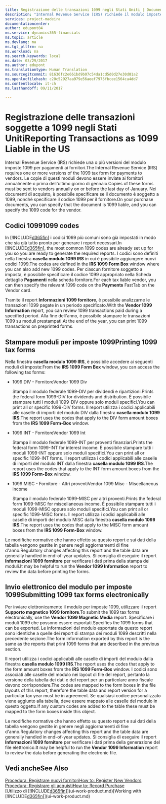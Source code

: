 ```yaml
---
title: Registrazione delle transazioni 1099 negli Stati Uniti | Documenti Microsoft
description: "Internal Revenue Service (IRS) richiede il modulo imposte 1099 per pagamenti ai fornitori, è possibile specificare che un documento di acquisto è soggetto al modulo 1099 e specificare il codice 1099 per il fornitore."
services: project-madeira
documentationcenter: 
author: edupont04
ms.service: dynamics365-financials
ms.topic: article
ms.devlang: na
ms.tgt_pltfrm: na
ms.workload: na
ms.search.keywords: local
ms.date: 03/29/2017
ms.author: edupont
ms.translationtype: Human Translation
ms.sourcegitcommit: 81636fc2e661bd9b07c54da1cd5d0d27e30d01a2
ms.openlocfilehash: c20c52927aa979e56aeef7975fbcee1564ca4dd7
ms.contentlocale: it-ch
ms.lasthandoff: 09/11/2017

---
```

# <a name="reporting-transactions-as-1099-liable-in-the-us"></a><span data-ttu-id="23b0d-103">Registrazione delle transazioni soggette a 1099 negli Stati Uniti</span><span class="sxs-lookup"><span data-stu-id="23b0d-103">Reporting Transactions as 1099 Liable in the US</span></span>

<span data-ttu-id="23b0d-104">Internal Revenue Service (IRS) richiede una o più versioni del modulo imposte 1099 per pagamenti ai fornitori.</span><span class="sxs-lookup"><span data-stu-id="23b0d-104">The Internal Revenue Service (IRS) requires one or more versions of the 1099 tax form for payments to vendors.</span></span> <span data-ttu-id="23b0d-105">Le copie di questi moduli devono essere inviate ai fornitori annualmente o prima dell'ultimo giorno di gennaio.</span><span class="sxs-lookup"><span data-stu-id="23b0d-105">Copies of these forms must be sent to vendors annually on or before the last day of January.</span></span> <span data-ttu-id="23b0d-106">Nei documenti di acquisto, è possibile specificare se il documento è soggetto a 1099, nonché specificare il codice 1099 per il fornitore.</span><span class="sxs-lookup"><span data-stu-id="23b0d-106">On your purchase documents, you can specify that the document is 1099 liable, and you can specify the 1099 code for the vendor.</span></span>  

## <a name="1099-codes"></a><span data-ttu-id="23b0d-107">Codici 1099</span><span class="sxs-lookup"><span data-stu-id="23b0d-107">1099 codes</span></span>
<span data-ttu-id="23b0d-108">In [!INCLUDE[d365fin](includes/d365fin_md.md)] i codici 1099 più comuni sono già impostati in modo che sia già tutto pronto per generare i report necessari.</span><span class="sxs-lookup"><span data-stu-id="23b0d-108">In [!INCLUDE[d365fin](includes/d365fin_md.md)], the most common 1099 codes are already set up for you so you are ready to generate the required reports.</span></span> <span data-ttu-id="23b0d-109">I codici sono definiti nella finestra **casella modulo 1099 IRS** in cui è possibile aggiungere nuovi codici 1099.</span><span class="sxs-lookup"><span data-stu-id="23b0d-109">The codes are defined in the **IRS 1099 Form Box** window where you can also add new 1099 codes.</span></span> <span data-ttu-id="23b0d-110">Per ciascun fornitore soggetto a imposta, è possibile specificare il codice 1099 appropriato nella Scheda dettaglio **Pagamenti** nella scheda fornitore.</span><span class="sxs-lookup"><span data-stu-id="23b0d-110">For each tax liable vendor, you can then specify the relevant 1099 code on the **Payments** FastTab on the Vendor card.</span></span>  

<span data-ttu-id="23b0d-111">Tramite il report **Informazioni 1099 fornitore**, è possibile analizzarne le transazioni 1099 pagate in un periodo specificato.</span><span class="sxs-lookup"><span data-stu-id="23b0d-111">With the **Vendor 1099 Information** report, you can review 1099 transactions paid during a specified period.</span></span> <span data-ttu-id="23b0d-112">Alla fine dell'anno, è possibile stampare le transazioni 1099 su moduli prestampati.</span><span class="sxs-lookup"><span data-stu-id="23b0d-112">At the end of the year, you can print 1099 transactions on preprinted forms.</span></span>  

## <a name="printing-1099-tax-forms"></a><span data-ttu-id="23b0d-113">Stampare moduli per imposte 1099</span><span class="sxs-lookup"><span data-stu-id="23b0d-113">Printing 1099 tax forms</span></span>
<span data-ttu-id="23b0d-114">Nella finestra **casella modulo 1099 IRS**, è possibile accedere ai seguenti moduli di imposte:</span><span class="sxs-lookup"><span data-stu-id="23b0d-114">From the **IRS 1099 Form Box** window, you can access the following tax forms:</span></span>  

* <span data-ttu-id="23b0d-115">1099 DIV - Fornitore</span><span class="sxs-lookup"><span data-stu-id="23b0d-115">Vendor 1099 Div</span></span>  

  <span data-ttu-id="23b0d-116">Stampa il modulo federale 1099-DIV per dividendi e ripartizioni.</span><span class="sxs-lookup"><span data-stu-id="23b0d-116">Prints the federal form 1099-DIV for dividends and distribution.</span></span> <span data-ttu-id="23b0d-117">È possibile stampare tutti i moduli 1099-DIV oppure solo moduli specifici.</span><span class="sxs-lookup"><span data-stu-id="23b0d-117">You can print all or specific 1099-DIV forms.</span></span> <span data-ttu-id="23b0d-118">Il report utilizza i codici applicabili alle caselle di importi del modulo DIV dalla finestra **casella modulo 1099 IRS**.</span><span class="sxs-lookup"><span data-stu-id="23b0d-118">The report uses the codes that apply to the DIV form amount boxes from the **IRS 1099 Form-Box** window.</span></span>  
* <span data-ttu-id="23b0d-119">1099 INT - Fornitore</span><span class="sxs-lookup"><span data-stu-id="23b0d-119">Vendor 1099 Int</span></span>  

  <span data-ttu-id="23b0d-120">Stampa il modulo federale 1099-INT per proventi finanziari.</span><span class="sxs-lookup"><span data-stu-id="23b0d-120">Prints the federal form 1099-INT for interest income.</span></span> <span data-ttu-id="23b0d-121">È possibile stampare tutti i moduli 1099-INT oppure solo moduli specifici.</span><span class="sxs-lookup"><span data-stu-id="23b0d-121">You can print all or specific 1099-INT forms.</span></span> <span data-ttu-id="23b0d-122">Il report utilizza i codici applicabili alle caselle di importi del modulo INT dalla finestra **casella modulo 1099 IRS**.</span><span class="sxs-lookup"><span data-stu-id="23b0d-122">The report uses the codes that apply to the INT form amount boxes from the **IRS 1099 Form-Box** window.</span></span>  
* <span data-ttu-id="23b0d-123">1099 MISC - Fornitore - Altri proventi</span><span class="sxs-lookup"><span data-stu-id="23b0d-123">Vendor 1099 Misc - Miscellaneous income</span></span>  

  <span data-ttu-id="23b0d-124">Stampa il modulo federale 1099-MISC per altri proventi.</span><span class="sxs-lookup"><span data-stu-id="23b0d-124">Prints the federal form 1099-MISC for miscellaneous income.</span></span> <span data-ttu-id="23b0d-125">È possibile stampare tutti i moduli 1099-MISC oppure solo moduli specifici.</span><span class="sxs-lookup"><span data-stu-id="23b0d-125">You can print all or specific 1099-MISC forms.</span></span> <span data-ttu-id="23b0d-126">Il report utilizza i codici applicabili alle caselle di importi del modulo MISC dalla finestra **casella modulo 1099 IRS**.</span><span class="sxs-lookup"><span data-stu-id="23b0d-126">The report uses the codes that apply to the MISC form amount boxes from the **IRS 1099 Form-Box** window.</span></span>  

<span data-ttu-id="23b0d-127">Le modifiche normative che hanno effetto su questo report e sui dati della tabella vengono gestite in genere negli aggiornamenti di fine d'anno.</span><span class="sxs-lookup"><span data-stu-id="23b0d-127">Regulatory changes affecting this report and the table data are generally handled in end-of-year updates.</span></span>
<span data-ttu-id="23b0d-128">Si consiglia di eseguire il report **Informazioni 1099 fornitore** per verificare i dati prima della stampa dei moduli.</span><span class="sxs-lookup"><span data-stu-id="23b0d-128">It may be helpful to run the **Vendor 1099 Information** report to review the data before printing the forms.</span></span>

## <a name="submitting-1099-tax-forms-electronically"></a><span data-ttu-id="23b0d-129">Invio elettronico del modulo per imposte 1099</span><span class="sxs-lookup"><span data-stu-id="23b0d-129">Submitting 1099 tax forms electronically</span></span>
<span data-ttu-id="23b0d-130">Per inviare elettronicamente il modulo per imposte 1099, utilizzare il report **Supporto magnetico 1099 fornitore**.</span><span class="sxs-lookup"><span data-stu-id="23b0d-130">To submit the 1099 tax forms electronically, use the **Vendor 1099 Magnetic Media** report.</span></span> <span data-ttu-id="23b0d-131">Specificare i moduli 1099 che possono essere esportati.</span><span class="sxs-lookup"><span data-stu-id="23b0d-131">Specifies the 1099 forms that can be exported.</span></span> <span data-ttu-id="23b0d-132">Le informazioni del modulo esportate da questo report sono identiche a quelle dei report di stampa dei moduli 1099 descritti nella precedente sezione.</span><span class="sxs-lookup"><span data-stu-id="23b0d-132">The form information exported by this report is the same as the reports that print 1099 forms that are described in the previous section.</span></span>  

<span data-ttu-id="23b0d-133">Il report utilizza i codici applicabili alle caselle di importi del modulo dalla finestra **casella modulo 1099 IRS**.</span><span class="sxs-lookup"><span data-stu-id="23b0d-133">The report uses the codes that apply to the form amount boxes from the **IRS 1099 Form-Box** window.</span></span> <span data-ttu-id="23b0d-134">I codici sono associati alle caselle del modulo nei layout di file del report, pertanto la versione della tabella dei dati e del report per un particolare anno fiscale devono corrispondere.</span><span class="sxs-lookup"><span data-stu-id="23b0d-134">The codes are mapped to the form boxes in the file layouts of this report, therefore the table data and report version for a particular tax year must be in agreement.</span></span> <span data-ttu-id="23b0d-135">Se qualsiasi codice personalizzato viene aggiunto alla tabella, deve essere mappato alle caselle del modulo in questo oggetto.</span><span class="sxs-lookup"><span data-stu-id="23b0d-135">If any custom codes are added to the table these must be mapped to the form boxes inside this object.</span></span>  

<span data-ttu-id="23b0d-136">Le modifiche normative che hanno effetto su questo report e sui dati della tabella vengono gestite in genere negli aggiornamenti di fine d'anno.</span><span class="sxs-lookup"><span data-stu-id="23b0d-136">Regulatory changes affecting this report and the table data are generally handled in end-of-year updates.</span></span>
<span data-ttu-id="23b0d-137">Si consiglia di eseguire il report **Informazioni 1099 fornitore** per verificare i dati prima della generazione del file elettronico.</span><span class="sxs-lookup"><span data-stu-id="23b0d-137">It may be helpful to run the **Vendor 1099 Information** report to review the data before generating the electronic file.</span></span>  

## <a name="see-also"></a><span data-ttu-id="23b0d-138">Vedi anche</span><span class="sxs-lookup"><span data-stu-id="23b0d-138">See Also</span></span>
[<span data-ttu-id="23b0d-139">Procedura: Registrare nuovi fornitori</span><span class="sxs-lookup"><span data-stu-id="23b0d-139">How to: Register New Vendors</span></span>](purchasing-how-register-new-vendors.md)  
[<span data-ttu-id="23b0d-140">Procedura: Registrare gli acquisti</span><span class="sxs-lookup"><span data-stu-id="23b0d-140">How to: Record Purchase</span></span>](purchasing-how-record-purchases.md)  
<span data-ttu-id="23b0d-141">[Utilizzo di [!INCLUDE[d365fin](includes/d365fin_md.md)]](ui-work-product.md)</span><span class="sxs-lookup"><span data-stu-id="23b0d-141">[Working with [!INCLUDE[d365fin](includes/d365fin_md.md)]](ui-work-product.md)</span></span>  

